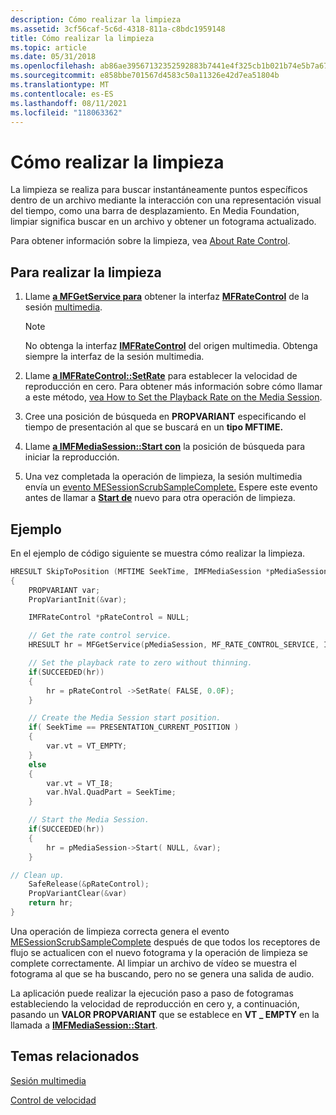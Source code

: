 ```yaml
---
description: Cómo realizar la limpieza
ms.assetid: 3cf56caf-5c6d-4318-811a-c8bdc1959148
title: Cómo realizar la limpieza
ms.topic: article
ms.date: 05/31/2018
ms.openlocfilehash: ab86ae39567132352592883b7441e4f325cb1b021b74e5b7a67f4a2755c3c947
ms.sourcegitcommit: e858bbe701567d4583c50a11326e42d7ea51804b
ms.translationtype: MT
ms.contentlocale: es-ES
ms.lasthandoff: 08/11/2021
ms.locfileid: "118063362"
---
```

# <a name="how-to-perform-scrubbing"></a>Cómo realizar la limpieza

La limpieza se realiza para buscar instantáneamente puntos específicos dentro de un archivo mediante la interacción con una representación visual del tiempo, como una barra de desplazamiento. En Media Foundation, limpiar significa buscar en un archivo y obtener un fotograma actualizado.

Para obtener información sobre la limpieza, vea [About Rate Control](about-rate-control.md).

## <a name="to-perform-scrubbing"></a>Para realizar la limpieza

1.  Llame [**a MFGetService para**](/windows/desktop/api/mfidl/nf-mfidl-mfgetservice) obtener la interfaz [**MFRateControl**](/windows/desktop/api/mfidl/nn-mfidl-imfratecontrol) de la sesión [multimedia](media-session.md).
    > [!Note]  
    > No obtenga la interfaz [**IMFRateControl**](/windows/desktop/api/mfidl/nn-mfidl-imfratecontrol) del origen multimedia. Obtenga siempre la interfaz de la sesión multimedia.

     

2.  Llame [**a IMFRateControl::SetRate**](/windows/desktop/api/mfidl/nf-mfidl-imfratecontrol-setrate) para establecer la velocidad de reproducción en cero. Para obtener más información sobre cómo llamar a este método, [vea How to Set the Playback Rate on the Media Session](how-to-set-the-playback-rate-on-the-media-session.md).
3.  Cree una posición de búsqueda en **PROPVARIANT** especificando el tiempo de presentación al que se buscará en un **tipo MFTIME.**
4.  Llame [**a IMFMediaSession::Start con**](/windows/desktop/api/mfidl/nf-mfidl-imfmediasession-start) la posición de búsqueda para iniciar la reproducción.
5.  Una vez completada la operación de limpieza, la sesión multimedia envía un [evento MESessionScrubSampleComplete.](mesessionscrubsamplecomplete.md) Espere este evento antes de llamar a [**Start de**](/windows/desktop/api/mfidl/nf-mfidl-imfmediasession-start) nuevo para otra operación de limpieza.

## <a name="example"></a>Ejemplo

En el ejemplo de código siguiente se muestra cómo realizar la limpieza.


```C++
HRESULT SkipToPosition (MFTIME SeekTime, IMFMediaSession *pMediaSession)
{
    PROPVARIANT var;
    PropVariantInit(&var);

    IMFRateControl *pRateControl = NULL;

    // Get the rate control service.
    HRESULT hr = MFGetService(pMediaSession, MF_RATE_CONTROL_SERVICE, IID_PPV_ARGS(&pRateControl));

    // Set the playback rate to zero without thinning.
    if(SUCCEEDED(hr))
    {
        hr = pRateControl ->SetRate( FALSE, 0.0F); 
    }

    // Create the Media Session start position.
    if( SeekTime == PRESENTATION_CURRENT_POSITION )
    {
        var.vt = VT_EMPTY;
    }
    else
    {
        var.vt = VT_I8;
        var.hVal.QuadPart = SeekTime;
    }

    // Start the Media Session.
    if(SUCCEEDED(hr))
    {
        hr = pMediaSession->Start( NULL, &var);
    }

// Clean up.
    SafeRelease(&pRateControl);
    PropVariantClear(&var)
    return hr;
}
```



Una operación de limpieza correcta genera el evento [MESessionScrubSampleComplete](mesessionscrubsamplecomplete.md) después de que todos los receptores de flujo se actualicen con el nuevo fotograma y la operación de limpieza se complete correctamente. Al limpiar un archivo de vídeo se muestra el fotograma al que se ha buscando, pero no se genera una salida de audio.

La aplicación puede realizar la ejecución paso a paso de fotogramas estableciendo la velocidad de reproducción en cero y, a continuación, pasando un **VALOR PROPVARIANT** que se establece en **VT \_ EMPTY** en la llamada a [**IMFMediaSession::Start**](/windows/desktop/api/mfidl/nf-mfidl-imfmediasession-start).

## <a name="related-topics"></a>Temas relacionados

<dl> <dt>

[Sesión multimedia](media-session.md)
</dt> <dt>

[Control de velocidad](rate-control.md)
</dt> </dl>

 

 



